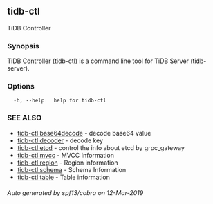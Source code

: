 ## tidb-ctl

TiDB Controller

### Synopsis


TiDB Controller (tidb-ctl) is a command line tool for TiDB Server (tidb-server).

### Options

```
  -h, --help   help for tidb-ctl
```

### SEE ALSO
* [tidb-ctl base64decode](tidb-ctl_base64decode.md)	 - decode base64 value
* [tidb-ctl decoder](tidb-ctl_decoder.md)	 - decode key
* [tidb-ctl etcd](tidb-ctl_etcd.md)	 - control the info about etcd by grpc_gateway
* [tidb-ctl mvcc](tidb-ctl_mvcc.md)	 - MVCC Information
* [tidb-ctl region](tidb-ctl_region.md)	 - Region information
* [tidb-ctl schema](tidb-ctl_schema.md)	 - Schema Information
* [tidb-ctl table](tidb-ctl_table.md)	 - Table information

###### Auto generated by spf13/cobra on 12-Mar-2019

